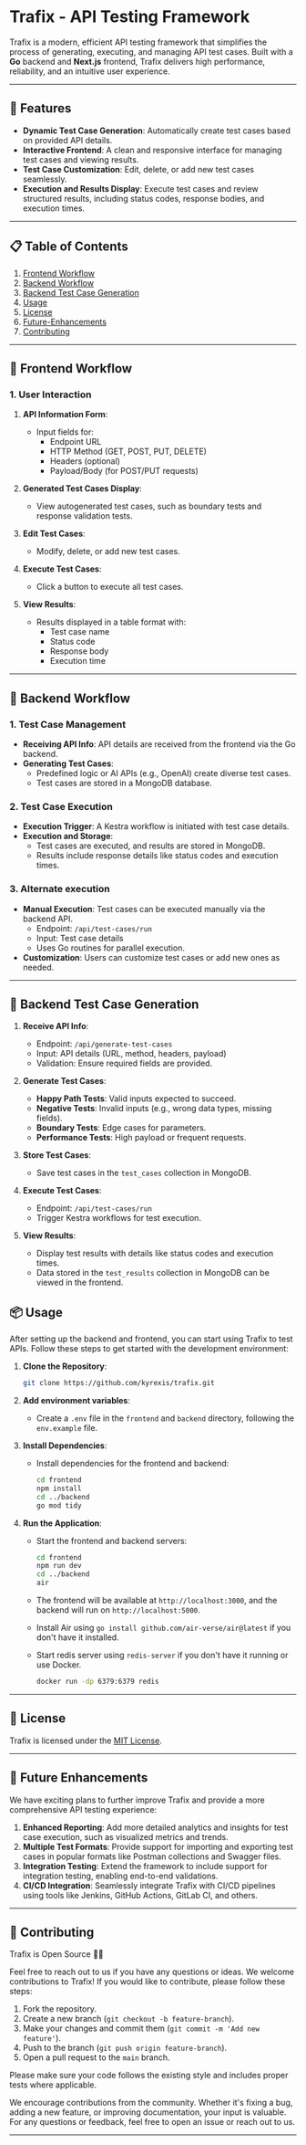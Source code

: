 # Trafix - API Testing Framework

Trafix is a modern, efficient API testing framework that simplifies the process of generating, executing, and managing API test cases. Built with a **Go** backend and **Next.js** frontend, Trafix delivers high performance, reliability, and an intuitive user experience.

---

## 🚀 Features

- **Dynamic Test Case Generation**: Automatically create test cases based on provided API details.
- **Interactive Frontend**: A clean and responsive interface for managing test cases and viewing results.
- **Test Case Customization**: Edit, delete, or add new test cases seamlessly.
- **Execution and Results Display**: Execute test cases and review structured results, including status codes, response bodies, and execution times.

---

## 📋 Table of Contents

1. [Frontend Workflow](#-frontend-workflow)
2. [Backend Workflow](#-backend-workflow)
3. [Backend Test Case Generation](#-backend-test-case-generation)
4. [Usage](#-usage)
5. [License](#-license)
6. [Future-Enhancements](#-Future-Enhancements)
7. [Contributing](#-contributing)

---

## 🔄 Frontend Workflow

### **1. User Interaction**

1. **API Information Form**:

   - Input fields for:
     - Endpoint URL
     - HTTP Method (GET, POST, PUT, DELETE)
     - Headers (optional)
     - Payload/Body (for POST/PUT requests)

2. **Generated Test Cases Display**:

   - View autogenerated test cases, such as boundary tests and response validation tests.

3. **Edit Test Cases**:

   - Modify, delete, or add new test cases.

4. **Execute Test Cases**:

   - Click a button to execute all test cases.

5. **View Results**:
   - Results displayed in a table format with:
     - Test case name
     - Status code
     - Response body
     - Execution time

---

## 🔧 Backend Workflow

### **1. Test Case Management**

- **Receiving API Info**: API details are received from the frontend via the Go backend.
- **Generating Test Cases**:
  - Predefined logic or AI APIs (e.g., OpenAI) create diverse test cases.
  - Test cases are stored in a MongoDB database.

### **2. Test Case Execution**

- **Execution Trigger**: A Kestra workflow is initiated with test case details.
- **Execution and Storage**:
  - Test cases are executed, and results are stored in MongoDB.
  - Results include response details like status codes and execution times.

### **3. Alternate execution**

- **Manual Execution**: Test cases can be executed manually via the backend API.
  - Endpoint: `/api/test-cases/run`
  - Input: Test case details
  - Uses Go routines for parallel execution.
- **Customization**: Users can customize test cases or add new ones as needed.

---

## 📂 Backend Test Case Generation

1. **Receive API Info**:

   - Endpoint: `/api/generate-test-cases`
   - Input: API details (URL, method, headers, payload)
   - Validation: Ensure required fields are provided.

2. **Generate Test Cases**:

   - **Happy Path Tests**: Valid inputs expected to succeed.
   - **Negative Tests**: Invalid inputs (e.g., wrong data types, missing fields).
   - **Boundary Tests**: Edge cases for parameters.
   - **Performance Tests**: High payload or frequent requests.

3. **Store Test Cases**:

   - Save test cases in the `test_cases` collection in MongoDB.

4. **Execute Test Cases**:

   - Endpoint: `/api/test-cases/run`
   - Trigger Kestra workflows for test execution.

5. **View Results**:
   - Display test results with details like status codes and execution times.
   - Data stored in the `test_results` collection in MongoDB can be viewed in the frontend.

## 📦 Usage

After setting up the backend and frontend, you can start using Trafix to test APIs. Follow these steps to get started with the development environment:

1. **Clone the Repository**:

   ```bash
   git clone https://github.com/kyrexis/trafix.git
   ```

2. **Add environment variables**:

   - Create a `.env` file in the `frontend` and `backend` directory, following the `env.example` file.

3. **Install Dependencies**:

   - Install dependencies for the frontend and backend:

     ```bash
     cd frontend
     npm install
     cd ../backend
     go mod tidy
     ```

4. **Run the Application**:

   - Start the frontend and backend servers:

     ```bash
     cd frontend
     npm run dev
     cd ../backend
     air
     ```

   - The frontend will be available at `http://localhost:3000`, and the backend will run on `http://localhost:5000`.
   - Install Air using `go install github.com/air-verse/air@latest` if you don't have it installed.
   - Start redis server using `redis-server` if you don't have it running or use Docker.

     ```bash
     docker run -dp 6379:6379 redis
     ```

---

## 📄 License

Trafix is licensed under the [MIT License](https://opensource.org/licenses/MIT).

---

## 🎯 Future Enhancements

We have exciting plans to further improve Trafix and provide a more comprehensive API testing experience:

1. **Enhanced Reporting**: Add more detailed analytics and insights for test case execution, such as visualized metrics and trends.
2. **Multiple Test Formats**: Provide support for importing and exporting test cases in popular formats like Postman collections and Swagger files.
3. **Integration Testing**: Extend the framework to include support for integration testing, enabling end-to-end validations.
4. **CI/CD Integration**: Seamlessly integrate Trafix with CI/CD pipelines using tools like Jenkins, GitHub Actions, GitLab CI, and others.

---

## 🤝 Contributing

Trafix is Open Source 🥳🥳

Feel free to reach out to us if you have any questions or ideas.
We welcome contributions to Trafix! If you would like to contribute, please follow these steps:

1. Fork the repository.
2. Create a new branch (`git checkout -b feature-branch`).
3. Make your changes and commit them (`git commit -m 'Add new feature'`).
4. Push to the branch (`git push origin feature-branch`).
5. Open a pull request to the `main` branch.

Please make sure your code follows the existing style and includes proper tests where applicable.

We encourage contributions from the community. Whether it's fixing a bug, adding a new feature, or improving documentation, your input is valuable.
For any questions or feedback, feel free to open an issue or reach out to us.

---

